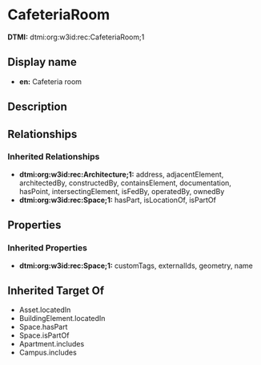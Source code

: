 # CafeteriaRoom
**DTMI:** dtmi:org:w3id:rec:CafeteriaRoom;1
## Display name
- **en:** Cafeteria room
## Description
## Relationships
### Inherited Relationships
* **dtmi:org:w3id:rec:Architecture;1:** address, adjacentElement, architectedBy, constructedBy, containsElement, documentation, hasPoint, intersectingElement, isFedBy, operatedBy, ownedBy
* **dtmi:org:w3id:rec:Space;1:** hasPart, isLocationOf, isPartOf
## Properties
### Inherited Properties
* **dtmi:org:w3id:rec:Space;1:** customTags, externalIds, geometry, name
## Inherited Target Of
* Asset.locatedIn
* BuildingElement.locatedIn
* Space.hasPart
* Space.isPartOf
* Apartment.includes
* Campus.includes
